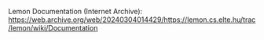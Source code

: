 Lemon Documentation (Internet Archive):
https://web.archive.org/web/20240304014429/https://lemon.cs.elte.hu/trac/lemon/wiki/Documentation